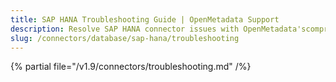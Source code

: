 ```yaml
---
title: SAP HANA Troubleshooting Guide | OpenMetadata Support
description: Resolve SAP HANA connector issues with OpenMetadata'scomprehensive troubleshooting guide. Fix connection errors, authentication problems, and metadata ...
slug: /connectors/database/sap-hana/troubleshooting
---
```


{% partial file="/v1.9/connectors/troubleshooting.md" /%}
